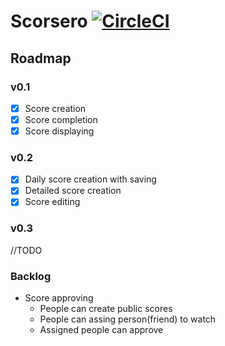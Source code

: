 # Scorsero [![CircleCI](https://circleci.com/gh/scorsero/scorsero-client-android/tree/master.svg?style=svg)](https://circleci.com/gh/scorsero/scorsero-client-android/tree/master)


## Roadmap

### v0.1

- [X] Score creation 
- [X] Score completion
- [X] Score displaying

### v0.2
- [X] Daily score creation with saving
- [X] Detailed score creation
- [X] Score editing

### v0.3
//TODO

### Backlog
- Score approving
  - People can create public scores
  - People can assing person(friend) to watch
  - Assigned people can approve 
